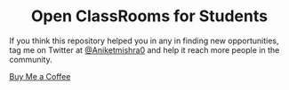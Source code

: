<h1 align="center"> Open ClassRooms for Students </h1>


If you think this repository helped you in any in finding new opportunities, tag me on Twitter at [@Aniketmishra0](https://twitter.com/aniketmishra0) and help it reach more people in the community. 

[Buy Me a Coffee](https://www.buymeacoffee.com/AniketMishra)
